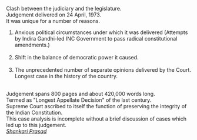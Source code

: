 Clash between the judiciary and the legislature.<br>
Judgement delivered on 24 April, 1973.<br>
It was unique for a number of reasons.<br>

<ol>
<li>Anxious political circumstances under which it was delivered (Attempts by Indira Gandhi-led INC Government to pass radical constitutional amendments.)</li><br>
<li>Shift in the balance of democratic power it caused.</li><br>
<li>The unprecedented number of separate opinions delivered by the Court.<br>
Longest case in the history of the country.</li><br>
</ol>

Judgement spans 800 pages and about 420,000 words long.<br>
Termed as "Longest Appellate Decision" of the last century.<br>
Supreme Court ascribed to itself the function of preserving the integrity of the Indian Constitution.<br>
This case analysis is incomplete without a brief discussion of cases which led up to this judgement.<br>
[<i>Shankari Prasad</i>](./Shankari%20Prasad.md)
